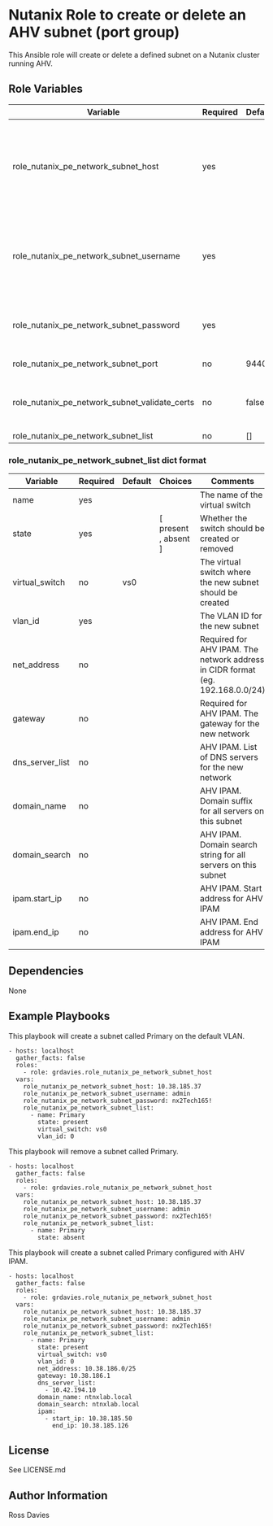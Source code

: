 # Nutanix Role to create or delete an AHV subnet (port group)

This Ansible role will create or delete a defined subnet on a Nutanix cluster running AHV.


## Role Variables

| Variable                                      | Required | Default  | Choices                                                                         | Comments                                                                                                                                                                                                                          |
|-----------------------------------------------|----------|----------|---------------------------------------------------------------------------------|-----------------------------------------------------------------------------------------------------------------------------------------------------------------------------------------------------------------------------------|
| role_nutanix_pe_network_subnet_host           | yes      |          |                                                                                 | The IP address or FQDN for the Prism (Element or Central) to which you want to connect.                                                                                                                                           |
| role_nutanix_pe_network_subnet_username       | yes      |          |                                                                                 | A valid username with appropriate rights to access the Nutanix API.                                                                                                                                                               |
| role_nutanix_pe_network_subnet_password       | yes      |          |                                                                                 | A valid password for the supplied username.                                                                                                                                                                                       |
| role_nutanix_pe_network_subnet_port           | no       | 9440     |                                                                                 | The Prism TCP port.                                                                                                                                                                                                               |
| role_nutanix_pe_network_subnet_validate_certs | no       | false    | true / false                                                                    | Whether to check if Prism UI certificates are valid.                                                                                                                                                                              |
| role_nutanix_pe_network_subnet_list           | no       | []       |                                                                                 |                                                                                                                                                                                                                                   |


### role_nutanix_pe_network_subnet_list dict format

| Variable                       | Required | Default  | Choices                                                                         | Comments                                                                                                                                                                                                                          |
|--------------------------------|----------|----------|---------------------------------------------------------------------------------|-----------------------------------------------------------------------------------------------------------------------------------------------------------------------------------------------------------------------------------|
| name                           | yes      |          |                                                                                 | The name of the virtual switch                                                                                                                                                                                                    |
| state                          | yes      |          | [ present , absent ]                                                            | Whether the switch should be created or removed                                                                                                                                                                                   |
| virtual_switch                 | no       | vs0      |                                                                                 | The virtual switch where the new subnet should be created                                                                                                                                                                         |
| vlan_id                        | yes      |          |                                                                                 | The VLAN ID for the new subnet                                                                                                                                                                                                    |
| net_address                    | no       |          |                                                                                 | Required for AHV IPAM. The network address in CIDR format (eg. 192.168.0.0/24)                                                                                                                                                    |
| gateway                        | no       |          |                                                                                 | Required for AHV IPAM. The gateway for the new network                                                                                                                                                                            |
| dns_server_list                | no       |          |                                                                                 | AHV IPAM. List of DNS servers for the new network                                                                                                                                                                                 |
| domain_name                    | no       |          |                                                                                 | AHV IPAM. Domain suffix for all servers on this subnet                                                                                                                                                                            |
| domain_search                  | no       |          |                                                                                 | AHV IPAM. Domain search string for all servers on this subnet                                                                                                                                                                     |
| ipam.start_ip                  | no       |          |                                                                                 | AHV IPAM. Start address for AHV IPAM                                                                                                                                                                                              |
| ipam.end_ip                    | no       |          |                                                                                 | AHV IPAM. End address for AHV IPAM                                                                                                                                                                                                |


## Dependencies

None


## Example Playbooks

This playbook will create a subnet called Primary on the default VLAN.
```
- hosts: localhost
  gather_facts: false
  roles:
    - role: grdavies.role_nutanix_pe_network_subnet_host
  vars:
    role_nutanix_pe_network_subnet_host: 10.38.185.37
    role_nutanix_pe_network_subnet_username: admin
    role_nutanix_pe_network_subnet_password: nx2Tech165!
    role_nutanix_pe_network_subnet_list:
      - name: Primary
        state: present
        virtual_switch: vs0
        vlan_id: 0
```

This playbook will remove a subnet called Primary.
```
- hosts: localhost
  gather_facts: false
  roles:
    - role: grdavies.role_nutanix_pe_network_subnet_host
  vars:
    role_nutanix_pe_network_subnet_host: 10.38.185.37
    role_nutanix_pe_network_subnet_username: admin
    role_nutanix_pe_network_subnet_password: nx2Tech165!
    role_nutanix_pe_network_subnet_list:
      - name: Primary
        state: absent
```

This playbook will create a subnet called Primary configured with AHV IPAM.
```
- hosts: localhost
  gather_facts: false
  roles:
    - role: grdavies.role_nutanix_pe_network_subnet_host
  vars:
    role_nutanix_pe_network_subnet_host: 10.38.185.37
    role_nutanix_pe_network_subnet_username: admin
    role_nutanix_pe_network_subnet_password: nx2Tech165!
    role_nutanix_pe_network_subnet_list:
      - name: Primary
        state: present
        virtual_switch: vs0
        vlan_id: 0
        net_address: 10.38.186.0/25
        gateway: 10.38.186.1
        dns_server_list:
          - 10.42.194.10
        domain_name: ntnxlab.local
        domain_search: ntnxlab.local
        ipam:
          - start_ip: 10.38.185.50
            end_ip: 10.38.185.126
```


## License

See LICENSE.md

## Author Information

Ross Davies
